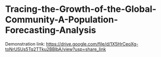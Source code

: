 # Tracing-the-Growth-of-the-Global-Community-A-Population-Forecasting-Analysis

Demonstration link: 
https://drive.google.com/file/d/1X5HrCeoXg-toNrUSUs5Tq2TTku2BBlbA/view?usp=share_link
